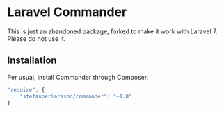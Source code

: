# Laravel Commander

This is just an abandoned package, forked to make it work with Laravel 7. Please do not use it.

## Installation

Per usual, install Commander through Composer.

```js
"require": {
    "stefanperlarsson/commander": "~1.0"
}
```
